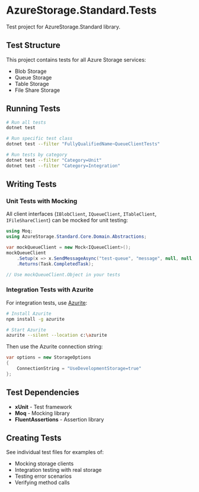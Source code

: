 # AzureStorage.Standard.Tests

Test project for AzureStorage.Standard library.

## Test Structure

This project contains tests for all Azure Storage services:
- Blob Storage
- Queue Storage
- Table Storage
- File Share Storage

## Running Tests

```bash
# Run all tests
dotnet test

# Run specific test class
dotnet test --filter "FullyQualifiedName~QueueClientTests"

# Run tests by category
dotnet test --filter "Category=Unit"
dotnet test --filter "Category=Integration"
```

## Writing Tests

### Unit Tests with Mocking

All client interfaces (`IBlobClient`, `IQueueClient`, `ITableClient`, `IFileShareClient`) can be mocked for unit testing:

```csharp
using Moq;
using AzureStorage.Standard.Core.Domain.Abstractions;

var mockQueueClient = new Mock<IQueueClient>();
mockQueueClient
    .Setup(x => x.SendMessageAsync("test-queue", "message", null, null, default))
    .Returns(Task.CompletedTask);

// Use mockQueueClient.Object in your tests
```

### Integration Tests with Azurite

For integration tests, use [Azurite](https://learn.microsoft.com/en-us/azure/storage/common/storage-use-azurite):

```bash
# Install Azurite
npm install -g azurite

# Start Azurite
azurite --silent --location c:\azurite
```

Then use the Azurite connection string:
```csharp
var options = new StorageOptions
{
    ConnectionString = "UseDevelopmentStorage=true"
};
```

## Test Dependencies

- **xUnit** - Test framework
- **Moq** - Mocking library
- **FluentAssertions** - Assertion library

## Creating Tests

See individual test files for examples of:
- Mocking storage clients
- Integration testing with real storage
- Testing error scenarios
- Verifying method calls
